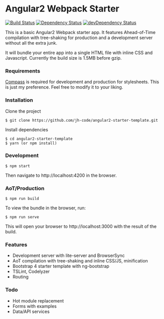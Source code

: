 # Angular2 Webpack Starter
[![Build Status](https://img.shields.io/travis/jh-code/angular2-webpack-starter.svg)](https://travis-ci.org/jh-code/angular2-webpack-starter)
[![Dependency Status](https://img.shields.io/david/jh-code/angular2-webpack-starter.svg)](https://david-dm.org/jh-code/angular2-webpack-starter)
[![devDependency Status](https://img.shields.io/david/dev/jh-code/angular2-webpack-starter.svg)](https://david-dm.org/jh-code/angular2-webpack-starter?type=dev)

This is a basic Angular2 Webpack starter app. It features Ahead-of-Time compilation with tree-shaking for production and a development server without all the extra junk.

It will bundle your entire app into a single HTML file with inline CSS and Javascript. Currently the build size is 1.5MB before gzip.

### Requirements

[Compass](http://compass-style.org) is required for development and production for stylesheets. This is just my preference. Feel free to modify it to your liking.

### Installation

Clone the project

    $ git clone https://github.com/jh-code/angular2-starter-template.git

Install dependencies

    $ cd angular2-starter-template
    $ yarn (or npm install)

### Development

    $ npm start

Then navigate to http://localhost:4200 in the browser.

### AoT/Production

    $ npm run build

To view the bundle in the browser, run:

    $ npm run serve

This will open your browser to http://localhost:3000 with the result of the build.

### Features

- Development server with lite-server and BrowserSync
- AoT compilation with tree-shaking and inline CSS/JS, minification
- Bootstrap 4 starter template with ng-bootstrap
- TSLint, Codelyzer
- Routing

### Todo

- Hot module replacement
- Forms with examples
- Data/API services
